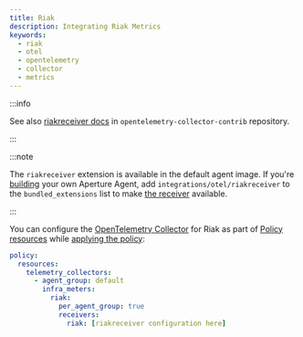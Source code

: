 ```yaml
---
title: Riak
description: Integrating Riak Metrics
keywords:
  - riak
  - otel
  - opentelemetry
  - collector
  - metrics
---
```


:::info

See also [riakreceiver docs][receiver] in `opentelemetry-collector-contrib`
repository.

:::

:::note

The `riakreceiver` extension is available in the default agent image. If you're
[building][build] your own Aperture Agent, add `integrations/otel/riakreceiver`
to the `bundled_extensions` list to make [the receiver][receiver] available.

:::

You can configure the [OpenTelemetry Collector][opentelemetry-collector] for
Riak as part of [Policy resources][policy-resources] while [applying the
policy][applying-policy]:

```yaml
policy:
  resources:
    telemetry_collectors:
      - agent_group: default
        infra_meters:
          riak:
            per_agent_group: true
            receivers:
              riak: [riakreceiver configuration here]
```

[build]: /reference/aperturectl/build/agent/agent.md
[receiver]:
  https://github.com/open-telemetry/opentelemetry-collector-contrib/tree/main/receiver/riakreceiver
[opentelemetry-collector]: /reference/policies/spec.md#telemetry-collector
[applying-policy]: /use-cases/use-cases.md
[policy-resources]: /reference/policies/spec.md#resources
